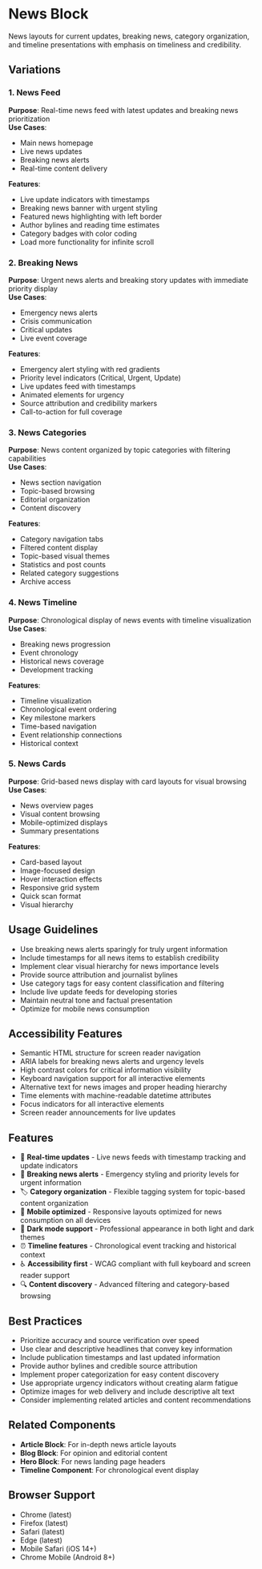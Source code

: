 # News Block

News layouts for current updates, breaking news, category organization, and timeline presentations with emphasis on timeliness and credibility.

## Variations

### 1. News Feed
**Purpose**: Real-time news feed with latest updates and breaking news prioritization  
**Use Cases**: 
- Main news homepage
- Live news updates
- Breaking news alerts
- Real-time content delivery

**Features**:
- Live update indicators with timestamps
- Breaking news banner with urgent styling
- Featured news highlighting with left border
- Author bylines and reading time estimates
- Category badges with color coding
- Load more functionality for infinite scroll

### 2. Breaking News
**Purpose**: Urgent news alerts and breaking story updates with immediate priority display  
**Use Cases**:
- Emergency news alerts
- Crisis communication
- Critical updates
- Live event coverage

**Features**:
- Emergency alert styling with red gradients
- Priority level indicators (Critical, Urgent, Update)
- Live updates feed with timestamps
- Animated elements for urgency
- Source attribution and credibility markers
- Call-to-action for full coverage

### 3. News Categories
**Purpose**: News content organized by topic categories with filtering capabilities  
**Use Cases**:
- News section navigation
- Topic-based browsing
- Editorial organization
- Content discovery

**Features**:
- Category navigation tabs
- Filtered content display
- Topic-based visual themes
- Statistics and post counts
- Related category suggestions
- Archive access

### 4. News Timeline
**Purpose**: Chronological display of news events with timeline visualization  
**Use Cases**:
- Breaking news progression
- Event chronology
- Historical news coverage
- Development tracking

**Features**:
- Timeline visualization
- Chronological event ordering
- Key milestone markers
- Time-based navigation
- Event relationship connections
- Historical context

### 5. News Cards
**Purpose**: Grid-based news display with card layouts for visual browsing  
**Use Cases**:
- News overview pages
- Visual content browsing
- Mobile-optimized displays
- Summary presentations

**Features**:
- Card-based layout
- Image-focused design
- Hover interaction effects
- Responsive grid system
- Quick scan format
- Visual hierarchy

## Usage Guidelines

- Use breaking news alerts sparingly for truly urgent information
- Include timestamps for all news items to establish credibility
- Implement clear visual hierarchy for news importance levels
- Provide source attribution and journalist bylines
- Use category tags for easy content classification and filtering
- Include live update feeds for developing stories
- Maintain neutral tone and factual presentation
- Optimize for mobile news consumption

## Accessibility Features

- Semantic HTML structure for screen reader navigation
- ARIA labels for breaking news alerts and urgency levels
- High contrast colors for critical information visibility
- Keyboard navigation support for all interactive elements
- Alternative text for news images and proper heading hierarchy
- Time elements with machine-readable datetime attributes
- Focus indicators for all interactive elements
- Screen reader announcements for live updates

## Features

- 📰 **Real-time updates** - Live news feeds with timestamp tracking and update indicators
- 🚨 **Breaking news alerts** - Emergency styling and priority levels for urgent information
- 🏷️ **Category organization** - Flexible tagging system for topic-based content organization
- 📱 **Mobile optimized** - Responsive layouts optimized for news consumption on all devices
- 🌙 **Dark mode support** - Professional appearance in both light and dark themes
- ⏰ **Timeline features** - Chronological event tracking and historical context
- ♿ **Accessibility first** - WCAG compliant with full keyboard and screen reader support
- 🔍 **Content discovery** - Advanced filtering and category-based browsing

## Best Practices

- Prioritize accuracy and source verification over speed
- Use clear and descriptive headlines that convey key information
- Include publication timestamps and last updated information
- Provide author bylines and credible source attribution
- Implement proper categorization for easy content discovery
- Use appropriate urgency indicators without creating alarm fatigue
- Optimize images for web delivery and include descriptive alt text
- Consider implementing related articles and content recommendations

## Related Components

- **Article Block**: For in-depth news article layouts
- **Blog Block**: For opinion and editorial content
- **Hero Block**: For news landing page headers
- **Timeline Component**: For chronological event display

## Browser Support

- Chrome (latest)
- Firefox (latest) 
- Safari (latest)
- Edge (latest)
- Mobile Safari (iOS 14+)
- Chrome Mobile (Android 8+) 